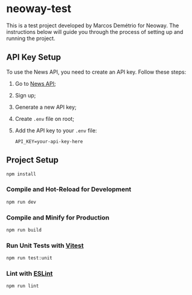# neoway-test

This is a test project developed by Marcos Demétrio for Neoway. The instructions below will guide you through the process of setting up and running the project.

## API Key Setup

To use the News API, you need to create an API key. Follow these steps:

1. Go to [News API](https://newsapi.org/docs/get-started);
2. Sign up;
3. Generate a new API key;
4. Create `.env` file on root;
5. Add the API key to your `.env` file:

   ```plaintext
   API_KEY=your-api-key-here
   ```

## Project Setup

```sh
npm install
```

### Compile and Hot-Reload for Development

```sh
npm run dev
```

### Compile and Minify for Production

```sh
npm run build
```

### Run Unit Tests with [Vitest](https://vitest.dev/)

```sh
npm run test:unit
```

### Lint with [ESLint](https://eslint.org/)

```sh
npm run lint
```
